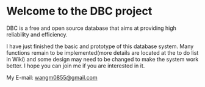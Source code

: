# Welcome to the DBC project

DBC is a free and open source database that aims at providing high reliability and efficiency.

I have just finished the basic and prototype of this database system. Many functions remain to be implemented(more details are located at the to do list in Wiki) and some design may need to be changed to make the system work better. I hope you can join me if you are interested in it.

My E-mail: wangm0855@gmail.com
